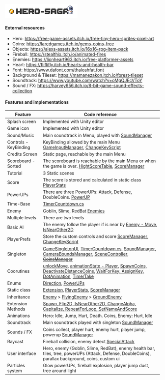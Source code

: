 ![Hero-Sage Logo](/DGD-Heroes/Assets/Graphics/Objects/gameBannerSlaphScreen.png)

#### External resources
- Hero: https://free-game-assets.itch.io/free-tiny-hero-sprites-pixel-art
- Coins: https://laredgames.itch.io/gems-coins-free
- Objects: https://alexs-assets.itch.io/16x16-rpg-item-pack
- Fireball: https://stealthix.itch.io/animated-fires
- Enemies: https://lionheart963.itch.io/free-platformer-assets
- Heart: https://fliflifly.itch.io/hearts-and-health-bar
- Font: https://www.dafont.com/thaleahfat.font
- Background & Tileset: https://mamanezakon.itch.io/forest-tileset
- Soundtrack: https://www.youtube.com/watch?v=oMgQJEcVToY
- Sound / FX: https://harvey656.itch.io/8-bit-game-sound-effects-collection

#### Features and implementations
| Feature | Code reference |
|-------------------------|---------------------------------------------------------------------------------------------------------------------------------------------------------------------------------------------------------------------------------------------------------------------------------------------------------------------------------------------------------------------------------------------------------------------------------------------------------------------------------------------------------------------------------------------------------------------------------------|
| Splash screen | Implemented with Unity editor |
| Game icon | Implemented with Unity editor |
| Sound/Music | Main soundtrack in Menu, played with [SoundManager](/DGD-Heroes/Assets/Scripts/Manager/SoundManager.cs) |
| Controls - KeyBinding | KeyBinding allowed by the main Menu [GameInputManager](/DGD-Heroes/Assets/Scripts/Manager/GameInputManager.cs), [ChangeKeyScript](/DGD-Heroes/Assets/Scripts/UI/ChangeKeyScript.cs) |
| Credits Screen | Static page, reachable by the main Menu |
| Scoreboard - Sorted | The scoreboard is reachable by the main Menu or when the game is over. [HightScoreTable](/DGD-Heroes/Assets/Scripts/UI/HightScoreTable.cs), [ScoreManager](/DGD-Heroes/Assets/Scripts/Static/ScoreManager.cs) |
| Tutorial | 3 Static scenes |
| Score | The score is stored and calculated in static class [PlayerStats](/DGD-Heroes/Assets/Scripts/Static/PlayerStats.cs) |
| PowerUPs | There are three PowerUPs: Attack, Defense, DoubleCoins. [PowerUP](/DGD-Heroes/Assets/Scripts/Objects/PowerUP.cs) |
| Time-Base | [TimerCountdown.cs](/DGD-Heroes/Assets/Scripts/UI/TimerCountdown.cs) |
| Enemy | Goblin, Slime, RedBat [Enemies](/Hero-Saga/tree/master/DGD-Heroes/Assets/Scripts/Enemies) |
| Multiple levels | There are two levels |
| Basic AI | The enemy follow the player if is near by [Enemy - Move](/DGD-Heroes/Assets/Scripts/Enemies/Enemy.cs), [IsNearOther2D](/DGD-Heroes/Assets/Scripts/Static/Extension.cs) |
| PlayerPrefs | Store the custom controls and score [ScoreManager](/Tkd-Alex/DGD-Heroes/Assets/Scripts/Static/ScoreManager.cs), [ChangeKeyScript](/DGD-Heroes/Assets/Scripts/UI/ChangeKeyScript.cs) |
| Singleton | [GameSingletonUI](/DGD-Heroes/Assets/Scripts/UI/GameSingletonUI.cs), [TimerCountdown.cs](/DGD-Heroes/Assets/Scripts/UI/TimerCountdown.cs), [SoundManager](/DGD-Heroes/Assets/Scripts/Manager/SoundManager.cs), [CameraBoundsManager](/DGD-Heroes/Assets/Scripts/Manager/CameraBoundsManager.cs), [SceneController](/DGD-Heroes/Assets/Scripts/Manager/SceneController.cs), [~~CoinsManager~~](/DGD-Heroes/Assets/Scripts/Manager/CoinsManager.cs) |
| Coorutines | [unlockMove](/DGD-Heroes/Assets/Scripts/Hero/EdgeCheck.cs), [animationState - Player](/DGD-Heroes/Assets/Scripts/Hero/PlayerController.cs), [SpawnCoins, DeactivateDistanceCoins](/DGD-Heroes/Assets/Scripts/Manager/CoinsSpawnManager.cs), [WaitForKey, AssignKey, DotAnimation](/DGD-Heroes/Assets/Scripts/UI/ChangeKeyScript.cs), [TimerTake](/DGD-Heroes/Assets/Scripts/UI/TimerCountdown.cs) |
| Enums | [Direction](/DGD-Heroes/Assets/Scripts/Hero/PlayerController.cs), [PowerUPs](/DGD-Heroes/Assets/Scripts/Objects/PowerUP.cs) |
| Static class | [Extension](/DGD-Heroes/Assets/Scripts/Static/Extension.cs), [PlayerStats](/DGD-Heroes/Assets/Scripts/Static/PlayerStats.cs), [ScoreManager](/DGD-Heroes/Assets/Scripts/Static/ScoreManager.cs) |
| Inheritance | [Enemy](/DGD-Heroes/Assets/Scripts/Enemies/Enemy.cs) > [FlyingEnemy](/DGD-Heroes/Assets/Scripts/Enemies/FlyingEnemy.cs) > [GroundEnemy](/DGD-Heroes/Assets/Scripts/Enemies/GroundEnemy.cs) |
| Extension Methods | [Spawn, Flip2D, IsNearOther2D, ChangeAlpha, Capitalize, RepeatForLoop, SetNameAndScore](/DGD-Heroes/Assets/Scripts/Static/Extension.cs) |
| Animations | Hero: Idle, Jump, Hurt, Death. Coins, Enemy: Hurt, Idle |
| Soundtrack | Main soundtrack played with singleton [SoundManager](/DGD-Heroes/Assets/Scripts/Manager/SoundManager.cs) |
| Sounds / FX | Coins collect, player hurt, enemy hurt, player jump, powerup [SoundManager](/DGD-Heroes/Assets/Scripts/Manager/SoundManager.cs) |
| Raycast | Fireball collision, enemy detect [SpecialAttack](/DGD-Heroes/Assets/Scripts/Hero/SpecialAttack.cs)  |
| User interface | Hero, enemy (Goblin, Slime, RedBat), enemy health bar, tiles, tree, powerUPs (Attack, Defense, DoubleCoins), parallax background, coins, custom ui |
| Particles system | Glow powerUPs, fireball explosion, player jump dust, tree around light |

